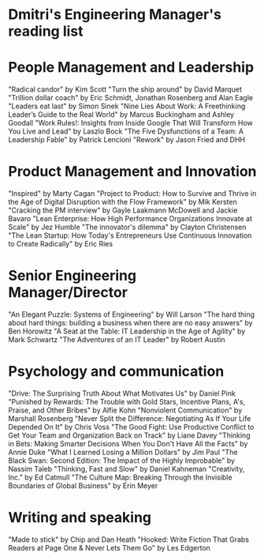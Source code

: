 # Dmitri's Engineering Manager's reading list

# People Management and Leadership

"Radical candor" by Kim Scott
"Turn the ship around" by David Marquet
"Trillion dollar coach" by Eric Schmidt, Jonathan Rosenberg and Alan Eagle
"Leaders eat last" by Simon Sinek
"Nine Lies About Work: A Freethinking Leader’s Guide to the Real World" by Marcus Buckingham and Ashley Goodall
"Work Rules!: Insights from Inside Google That Will Transform How You Live and Lead" by Laszlo Bock
"The Five Dysfunctions of a Team: A Leadership Fable" by Patrick Lencioni
"Rework" by Jason Fried and DHH

# Product Management and Innovation

"Inspired" by Marty Cagan
"Project to Product: How to Survive and Thrive in the Age of Digital Disruption with the Flow Framework" by Mik Kersten
"Cracking the PM interview" by Gayle Laakmann McDowell and Jackie Bavaro
"Lean Enterprise: How High Performance Organizations Innovate at Scale" by Jez Humble
"The innovator's dilemma" by Clayton Christensen
"The Lean Startup: How Today's Entrepreneurs Use Continuous Innovation to Create Radically" by Eric Ries

# Senior Engineering Manager/Director 

"An Elegant Puzzle: Systems of Engineering" by Will Larson
"The hard thing about hard things: building a business when there are no easy answers" by Ben Horowitz
"A Seat at the Table: IT Leadership in the Age of Agility" by Mark Schwartz
"The Adventures of an IT Leader" by Robert Austin

# Psychology and communication

"Drive: The Surprising Truth About What Motivates Us" by Daniel Pink
"Punished by Rewards: The Trouble with Gold Stars, Incentive Plans, A's, Praise, and Other Bribes" by Alfie Kohn
"Nonviolent Communication" by Marshall Rosenberg 
"Never Split the Difference: Negotiating As If Your Life Depended On It" by Chris Voss
"The Good Fight: Use Productive Conflict to Get Your Team and Organization Back on Track" by Liane Davey
"Thinking in Bets: Making Smarter Decisions When You Don't Have All the Facts" by Annie Duke
"What I Learned Losing a Million Dollars" by Jim Paul
"The Black Swan: Second Edition: The Impact of the Highly Improbable" by Nassim Taleb
"Thinking, Fast and Slow" by Daniel Kahneman
"Creativity, Inc." by Ed Catmull
"The Culture Map: Breaking Through the Invisible Boundaries of Global Business" by Erin Meyer

# Writing and speaking

"Made to stick" by Chip and Dan Heath
"Hooked: Write Fiction That Grabs Readers at Page One & Never Lets Them Go" by Les Edgerton

